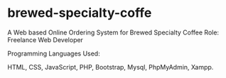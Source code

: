# brewed-specialty-coffe

A Web based Online Ordering System for Brewed Specialty Coffee
Role: Freelance Web Developer

Programming Languages Used:

HTML, CSS, JavaScript, PHP, Bootstrap, Mysql, PhpMyAdmin, Xampp.
